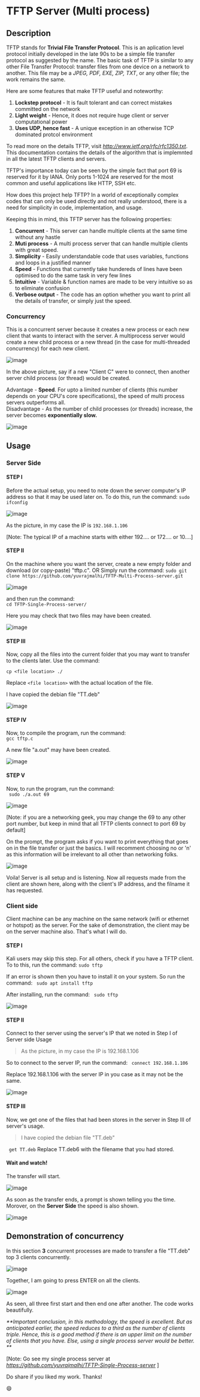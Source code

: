 # TFTP Server (Multi process)
## Description
TFTP stands for **Trivial File Transfer Protocol**. This is an aplication level protocol initially developed in the late 90s to be a simple file transfer protocol as suggested by the name. The basic task of TFTP is similar to any other File Transfer Protocol: transfer files from one device on a network to another. This file may be a _JPEG, PDF, EXE, ZIP, TXT_, or any other file; the work remains the same. 

Here are some features that make TFTP useful and noteworthy:    
  1. __Lockstep protocol__    - It is fault tolerant and can correct mistakes committed on the network   
  2. __Light weight__         - Hence, it does not require huge client or server computational power   
  3. __Uses UDP, hence fast__ - A unique exception in an otherwise TCP dominated protcol environment  

To read more on the details TFTP, visit *http://www.ietf.org/rfc/rfc1350.txt*. This documentation contains the details of the algorithm that is implemnted in all the latest TFTP clients and servers.

TFTP's importance today can be seen by the simple fact that port 69 is reserved for it by IANA. Only ports 1-1024 are reserved for the most common and useful applications like HTTP, SSH etc.

How does this project help TFTP?
In a world of exceptionally complex codes that can only be used directly and not really understood, there is a need for simplicity in code, implementation, and usage.

Keeping this in mind, this TFTP server has the following properties:    
  1. __Concurrent__     - This server can handle multiple clients at the same time without any hastle    
  2. __Muti process__   - A multi process server that can handle multiple clients with great speed.   
  3. __Simplicity__     - Easily understandable code that uses variables, functions and loops in a justified manner     
  4. __Speed__          - Functions that currently take hundereds of lines have been optimised to do the same task in very few lines    
  5. __Intuitive__      - Variable & function names are made to be very intuitive so as to eliminate confusion   
  6. __Verbose output__ - The code has an option whether you want to print all the details of transfer, or simply just the speed.


### Concurrency
This is a concurrent server because it creates a new process or each new client that wants to interact with the server.
A multiprocess server would create a new child process or a new thread (in the case for multi-threaded concurrency) for each new client. 

![image](https://user-images.githubusercontent.com/76866159/106448570-f43f3b00-64a8-11eb-9c48-04cb430ed682.png)   

In the above picture, say if a new "Client C" were to connect, then another server child process (or thread) would be created.

Advantage - **Speed**. For upto a limited number of clients (this number depends on your CPU's core specifications), the speed of multi process servers outperforms all.  
Disadvantage - As the number of child processes (or threads) increase, the server becomes **exponentially slow.**  

![image](https://user-images.githubusercontent.com/76866159/106449420-f6ee6000-64a9-11eb-9cb8-44e45a52c106.png)


## Usage

### Server Side

#### STEP I
Before the actual setup, you need to note down the server computer's IP address so that it may be used later on. 
To do this, run the command:
``` sudo ifconfig ```

![image](https://user-images.githubusercontent.com/76866159/106704965-ffae7580-6612-11eb-882f-fcb0543f951f.png)

As the picture, in my case the IP is ```192.168.1.106``` 

[Note: The typical IP of a machine starts with either 192.... or 172.... or 10....]

#### STEP II
On the machine where you want the server, create a new empty folder and download (or copy-paste) "tftp.c".
        OR
Simply run the command: 
``` sudo git clone https://github.com/yuvrajmalhi/TFTP-Multi-Process-server.git ```

![image](https://user-images.githubusercontent.com/76866159/106705063-37b5b880-6613-11eb-999f-e8d2a3d3f38d.png)

 and then run the command:   
 ``` cd TFTP-Single-Process-server/ ```
 
 Here you may check that two files may have been created.
 
![image](https://user-images.githubusercontent.com/76866159/106705114-561bb400-6613-11eb-96b5-819297cfcb65.png)

#### STEP III
Now, copy all the files into the current folder that you may want to transfer to the clients later.
Use the command:

```cp <file location> ./```

Replace ```<file location>``` with the actual location of the file. 


I have copied the debian file "TT.deb"

![image](https://user-images.githubusercontent.com/76866159/106705228-94b16e80-6613-11eb-9f66-ee623dab95f8.png)


#### STEP IV
Now, to compile the program, run the command:   
 ``` gcc tftp.c ```
 
A new file "a.out" may have been created.

![image](https://user-images.githubusercontent.com/76866159/106705290-aeeb4c80-6613-11eb-8a19-c99a7059a92a.png)

#### STEP V
Now, to run the program, run the command:   
 ``` sudo ./a.out 69```
 
![image](https://user-images.githubusercontent.com/76866159/106705354-ce827500-6613-11eb-8245-4ab8cc826e20.png)

[Note: if you are a networking geek, you may change the 69 to any other port number, but keep in mind that all TFTP clients connect to port 69 by default]

On the prompt, the program asks if you want to print everything that goes on in the file transfer or just the basics.
I will recomment choosing no or 'n' as this information will be irrelevant to all other than networking folks.

![image](https://user-images.githubusercontent.com/76866159/106705400-e1954500-6613-11eb-8e83-f32d8dd65f8a.png)

Voila! Server is all setup and is listening.
Now all requests made from the client are shown here, along with the client's IP address, and the filname it has requested.


### Client side
Client machine can be any machine on the same network (wifi or ethernet or hotspot) as the server. 
For the sake of demonstration, the client may be on the server machine also. That's what I will do.

#### STEP I
Kali users may skip this step.
For all others, check if you have a TFTP client. To to this, run the command:
```sudo tftp```


If an error is shown then you have to install it on your system. So run the command:
``` sudo apt install tftp```

After installing, run the command:
``` sudo tftp```


![image](https://user-images.githubusercontent.com/76866159/106705722-7d26b580-6614-11eb-8adb-bf54083e01de.png)


#### STEP II
Connect to ther server using the server's IP that we noted in Step I of Server side Usage
> As the picture, in my case the IP is 192.168.1.106

So to connect to the server IP, run the command:
``` connect 192.168.1.106```

Replace 192.168.1.106 with the server IP in you case as it may not be the same.

![image](https://user-images.githubusercontent.com/76866159/106705874-c2e37e00-6614-11eb-9967-d6b9df9e0c79.png)


#### STEP III
Now, we get one of the files that had been stores in the server in Step III of server's usage.
> I have copied the debian file "TT.deb"

``` get TT.deb```
Replace TT.deb6 with the filename that you had stored.

#### Wait and watch!
The transfer will start.

![image](https://user-images.githubusercontent.com/76866159/106706325-882e1580-6615-11eb-9a51-11c4f6250dea.png)


As soon as the transfer ends, a prompt is shown telling you the time.
Morover, on the **Server Side** the speed is also shown.

![image](https://user-images.githubusercontent.com/76866159/106706394-a136c680-6615-11eb-984c-36c3c5bc4ba4.png)


## Demonstration of concurrency
In this section **3** concurrent processes are made to transfer a file "TT.deb" top 3 clients concurrently.

![image](https://user-images.githubusercontent.com/76866159/106706632-fc68b900-6615-11eb-96ba-3d5cb3e2a9da.png)

Together, I am going to press ENTER on all the clients.

![image](https://user-images.githubusercontent.com/76866159/106706715-186c5a80-6616-11eb-93c8-e1719d785e2b.png)

As seen, all three first start and then end one after another. The code works beautifully. 


_**Important conclusion, in this methodology, the speed is excellent. But as anticipated earlier, the speed reduces to a third as the number of clients triple.
Hence, this is a good method if there is an upper limit on the number of clients that you have. Else, using a single process server would be better. **_

[Note: Go see my single process server at *https://github.com/yuvrajmalhi/TFTP-Single-Process-server* ]

Do share if you liked my work. Thanks!

:smile:

